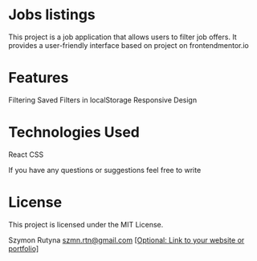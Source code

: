 # Jobs listings
This project is a job application that allows users to filter job offers. It provides a user-friendly interface based on project on frontendmentor.io

# Features
Filtering
Saved Filters in localStorage
Responsive Design

# Technologies Used
React
CSS


If you have any questions or suggestions feel free to write

# License
This project is licensed under the MIT License.


Szymon Rutyna
szmn.rtn@gmail.com
[[Optional: Link to your website or portfolio]](https://www.linkedin.com/in/szymon-rutyna/)
